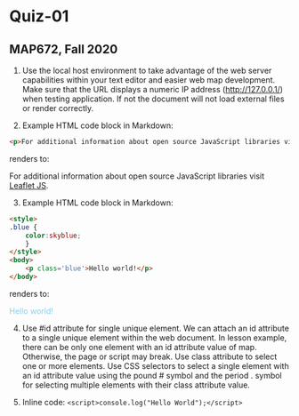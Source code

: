 # Quiz-01
## MAP672, Fall 2020
1. Use the local host environment to take advantage of the web server capabilities within your text editor and easier web map development. Make sure that the URL displays a numeric IP address (http://127.0.0.1/) when testing application. If not the document will not load external files or render correctly.

<!-- Yep! Let's add that the local web server mimics a production environment (the host that we share to the world). The local web server hosts our page and allows a browser to make an http request. A successful request will return a rendered web page. If problems occur, such as broken links or errors in our code, the browser's Console will report information that can help debug our code and optimize our page.  -->

2. Example HTML code block in Markdown:

```html
<p>For additional information about open source JavaScript libraries visit <a href="https://leafletjs.com/">Leaflet JS</a>.</p>
```

renders to: 

<p>For additional information about open source JavaScript libraries visit <a href="https://leafletjs.com/">Leaflet JS</a>.</p>

3. Example HTML code block in Markdown:

```html
<style>
.blue {
    color:skyblue;
    } 
</style>
<body>
    <p class='blue'>Hello world!</p>
</body>
```

renders to: 

<style>
.blue {
    color:skyblue;
    } 
</style>
<body>
    <p class='blue'>Hello world!</p>
</body>

4. Use #id attribute for single unique element. We can attach an id attribute to a single unique element within the web document. In lesson example, there can be only one element with an id attribute value of map. Otherwise, the page or script may break. Use class attribute to select one or more elements. Use CSS selectors to select a single element with an id attribute value using the pound # symbol and the period . symbol for selecting multiple elements with their class attribute value.

<!-- And, we use CSS selectors to connect page elements with JavaScript. -->

5. Inline code: `<script>console.log("Hello World");</script>`
